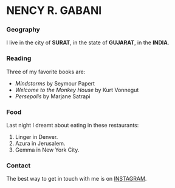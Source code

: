# NENCY R. GABANI

### Geography

I live in the city of **SURAT**, in the state of **GUJARAT**, in the **INDIA**.

### Reading

Three of my favorite books are:

- *Mindstorms* by Seymour Papert
- *Welcome to the Monkey House* by Kurt Vonnegut
- *Persepolis* by Marjane Satrapi

### Food

Last night I dreamt about eating in these restaurants:

1. Linger in Denver.
2. Azura in Jerusalem.
3. Gemma in New York City.

### Contact

The best way to get in touch with me is on [INSTAGRAM](https://instagram.com/nenu_gabani).
